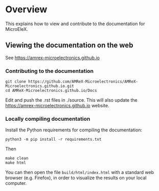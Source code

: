 # Overview

This explains how to view and contribute to the documentation for MicroEleX.

## Viewing the documentation on the web

See https://amrex-microelectronics.github.io

### Contributing to the documentation

```
git clone https://github.com/AMReX-Microelectronics/AMReX-Microelectronics.github.io.git
cd AMReX-Microelectronics.github.io/Docs
```
Edit and push the .rst files in ./source.  This will also update the https://amrex-microelectronics.github.io website.

### Locally compiling documentation

Install the Python requirements for compiling the documentation:
```
python3 -m pip install -r requirements.txt
```

Then

```
make clean
make html
```
You can then open the file `build/html/index.html` with a standard web browser (e.g. Firefox), in order to visualize the results on your local computer.
